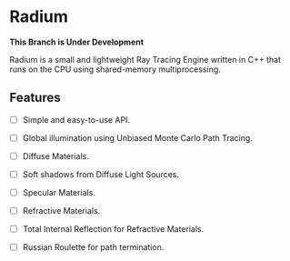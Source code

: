 # Radium

**This Branch is Under Development**

Radium is a small and lightweight Ray Tracing Engine written in C++ that runs on the
CPU using shared-memory multiprocessing.

## Features

- [ ] Simple and easy-to-use API.

- [ ] Global illumination using Unbiased Monte Carlo Path Tracing.

- [ ] Diffuse Materials.

- [ ] Soft shadows from Diffuse Light Sources.

- [ ] Specular Materials.

- [ ] Refractive Materials.

- [ ] Total Internal Reflection for Refractive Materials.

- [ ] Russian Roulette for path termination.
